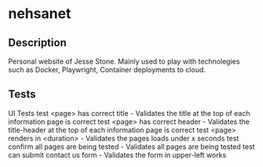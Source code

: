 # nehsanet

## Description

Personal website of Jesse Stone.  Mainly used to play with technolegies such as Docker, Playwright, Container deployments to cloud. 

## Tests

UI Tests
test &lt;page&gt; has correct title - Validates the title at the top of each information page is correct
test &lt;page&gt; has correct header - Validates the title-header at the top of each information page is correct
test &lt;page&gt; renders in &lt;duration&gt; - Validates the pages loads under x seconds
test confirm all pages are being tested - Validates all pages are being tested
test can submit contact us form - Validates the form in upper-left works
